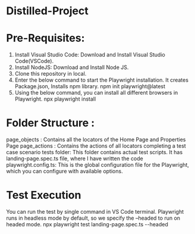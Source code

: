 # Distilled-Project
# Pre-Requisites:
1. Install Visual Studio Code: Download and Install Visual Studio Code(VSCode).
2. Install NodeJS: Download and Install Node JS.
3. Clone this repository in local.
4. Enter the below command to start the Playwright installation. It creates Package.json, Installs npm library.
       npm init playwright@latest
5. Using the below command, you can install all different browsers in Playwright. 
       npx playwright install


# Folder Structure :
page_objects : Contains all the locators of the Home Page and Properties Page
page_actions : Contains the actions of all locators completing a test case scenario 
tests folder: This folder contains actual test scripts. It has landing-page.spec.ts file, where I have written the code playwright.config.ts: This is the global configuration file for the Playwright, which you can configure with available options.

# Test Execution

You can run the test by single command in VS Code terminal. Playwright runs in headless mode by default, so we specify the –headed to run on headed mode.
       npx playwright test landing-page.spec.ts --headed




